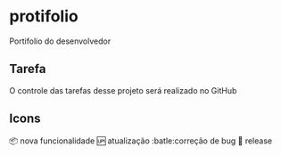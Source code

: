 # protifolio
Portifolio do desenvolvedor

## Tarefa

O controle das tarefas desse projeto será realizado no GitHub

## Icons

:package: nova funcionalidade
:up: atualização
:batle:correção de bug
:checkered_flag: release